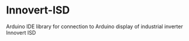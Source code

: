 # Innovert-ISD
Arduino IDE library for connection to Arduino display of industrial inverter Innovert ISD

